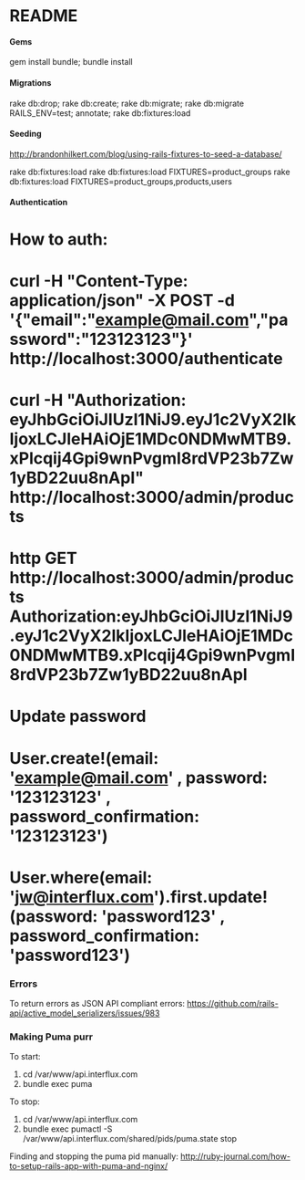 # README

#### Gems

gem install bundle;
bundle install

#### Migrations

rake db:drop;
rake db:create;
rake db:migrate;
rake db:migrate RAILS_ENV=test;
annotate;
rake db:fixtures:load

#### Seeding

http://brandonhilkert.com/blog/using-rails-fixtures-to-seed-a-database/

rake db:fixtures:load
rake db:fixtures:load FIXTURES=product_groups
rake db:fixtures:load FIXTURES=product_groups,products,users

#### Authentication

# How to auth:
# curl -H "Content-Type: application/json" -X POST -d '{"email":"example@mail.com","password":"123123123"}' http://localhost:3000/authenticate
# curl -H "Authorization: eyJhbGciOiJIUzI1NiJ9.eyJ1c2VyX2lkIjoxLCJleHAiOjE1MDc0NDMwMTB9.xPlcqij4Gpi9wnPvgmI8rdVP23b7Zw1yBD22uu8nApI" http://localhost:3000/admin/products
# http GET http://localhost:3000/admin/products Authorization:eyJhbGciOiJIUzI1NiJ9.eyJ1c2VyX2lkIjoxLCJleHAiOjE1MDc0NDMwMTB9.xPlcqij4Gpi9wnPvgmI8rdVP23b7Zw1yBD22uu8nApI

# Update password
# User.create!(email: 'example@mail.com' , password: '123123123' , password_confirmation: '123123123')
# User.where(email: 'jw@interflux.com').first.update!(password: 'password123' , password_confirmation: 'password123')



### Errors

To return errors as JSON API compliant errors:
https://github.com/rails-api/active_model_serializers/issues/983




### Making Puma purr

To start:
1. cd /var/www/api.interflux.com
2. bundle exec puma

To stop:
1. cd /var/www/api.interflux.com
2. bundle exec pumactl -S /var/www/api.interflux.com/shared/pids/puma.state stop

Finding and stopping the puma pid manually:
http://ruby-journal.com/how-to-setup-rails-app-with-puma-and-nginx/
